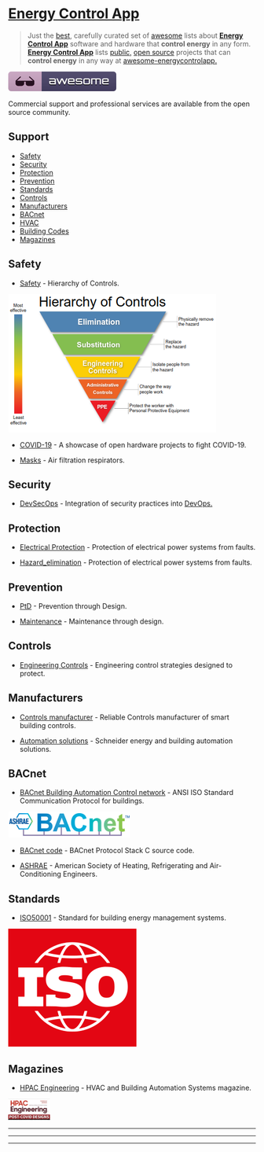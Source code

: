 <META NAME="ROBOTS" CONTENT="NOINDEX, NOFOLLOW">

# [Energy Control App](https://energycontrolapp.github.io/)

> Just the [best](https://bestawesomesoftware.github.io/), carefully curated set of [awesome](https://github.com/topics/awesome) lists about [**Energy Control App**](https://energycontrolapp.github.io/) software and hardware that **control energy** in any form. [**Energy Control App**](https://github.com/energycontrolapp/energycontrolapp.github.io/) lists [public,](https://project-awesome.org/zachflower/awesome-open-source-supporters/) [open source](https://github.com/cornelius/awesome-open-source/) projects that can **control energy** in any way at [awesome-energycontrolapp.](https://github.com/energycontrolapp/awesome-energycontrolapp)

![awesome](awesome.svg)

Commercial support and professional services are available from the open source community.

## Support

- [Safety](#safety)
- [Security](#security)
- [Protection](#protection)
- [Prevention](#prevention)
- [Standards](#standards)
- [Controls](#controls)
- [Manufacturers](#manufacturers)
- [BACnet](#bacnet)
- [HVAC](#hvac)
- [Building Codes](#building-codes)
- [Magazines](#magazines)

## Safety

- [Safety](https://en.wikipedia.org/wiki/Hierarchy_of_hazard_controls) - Hierarchy of Controls.

![controlshierarchy](controlshierarchy.png)

- [COVID-19](https://n-o-d-e.net/covid.html) - A showcase of open hardware projects to fight COVID-19.

- [Masks](https://en.wikipedia.org/wiki/NIOSH_air_filtration_rating) - Air filtration respirators.

## Security

- [DevSecOps](https://github.com/TaptuIT/awesome-devsecops#readme) - Integration of security practices into [DevOps.](https://en.m.wikipedia.org/wiki/DevOps)

## Protection

- [Electrical Protection](https://en.m.wikipedia.org/wiki/Power_system_protection) - Protection of electrical power systems from faults.

- [Hazard_elimination](https://en.m.wikipedia.org/wiki/Hazard_elimination) - Protection of electrical power systems from faults.

## Prevention

- [PtD](https://en.m.wikipedia.org/wiki/Prevention_through_design) - Prevention through Design.

- [Maintenance](https://en.m.wikipedia.org/wiki/Prevention_through_design) - Maintenance through design.

## Controls

- [Engineering Controls](https://en.wikipedia.org/wiki/Engineering_controls) - Engineering control strategies designed to protect.

## Manufacturers

- [Controls manufacturer](https://sunbeltcontrols.com/products/building-automation/reliable-controls/) - Reliable Controls manufacturer of smart building controls.

- [Automation solutions](https://en.wikipedia.org/wiki/Schneider_Electric) - Schneider energy and building automation solutions.

## BACnet

- [BACnet Building Automation Control network](http://www.bacnet.org/) - ANSI  ISO Standard Communication Protocol for buildings. 

![bacnet](bacnetashraetm.png)

- [BACnet code](https://sourceforge.net/projects/bacnet/) - BACnet Protocol Stack C source code.

- [ASHRAE](https://www.ashrae.org/) - American Society of Heating, Refrigerating and Air-Conditioning Engineers.

## Standards

- [ISO50001](https://en.m.wikipedia.org/wiki/ISO_50001) - Standard for building energy management systems.

![iso](iso.png)

## Magazines

- [HPAC Engineering](https://www.hpac.com/magazine) - HVAC and Building Automation Systems magazine.

![hpacengineering](hpacengineering.png)


---


---


---

